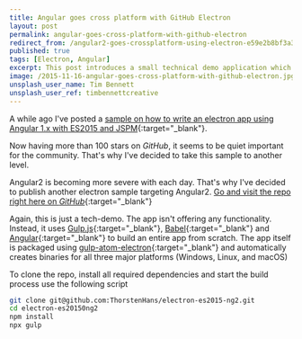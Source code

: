 ```yaml
---
title: Angular goes cross platform with GitHub Electron
layout: post
permalink: angular-goes-cross-platform-with-github-electron
redirect_from: /angular2-goes-crossplatform-using-electron-e59e2b8bf3a3
published: true
tags: [Electron, Angular]
excerpt: This post introduces a small technical demo application which has been built using Angular, ES2015 and Electron. The entire build in this new sample has been created using Gulp.js
image: /2015-11-16-angular-goes-cross-platform-with-github-electron.jpg
unsplash_user_name: Tim Bennett
unsplash_user_ref: timbennettcreative
---
```

A while ago I've posted a [sample on how to write an electron app using Angular 1.x with ES2015 and JSPM](https://github.com/ThorstenHans/electron-angular-es6){:target="_blank"}.

Now having more than 100 stars on *GitHub*, it seems to be quiet important for the community. That's why I've decided to take this sample to another level.

Angular2 is becoming more severe with each day. That's why I've decided to publish another electron sample targeting Angular2. [Go and visit the repo right here on *GitHub*](https://github.com/ThorstenHans/electron-es2015-ng2){:target="_blank"}

Again, this is just a tech-demo. The app isn't offering any functionality. Instead, it uses [Gulp.js](https://gulpjs.com/){:target="_blank"}, [Babel](https://babeljs.io/){:target="_blank"} and [Angular](https://angular.io){:target="_blank"} to build an entire app from scratch. The app itself is packaged using [gulp-atom-electron](https://www.npmjs.com/package/gulp-atom-electron){:target="_blank"} and automatically creates binaries for all three major platforms (Windows, Linux, and macOS)

To clone the repo, install all required dependencies and start the build process use the following script

```bash
git clone git@github.com:ThorstenHans/electron-es2015-ng2.git
cd electron-es20150ng2
npm install
npx gulp

```

